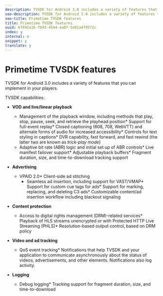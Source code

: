 ```yaml
---
description: TVSDK for Android 3.0 includes a variety of features that you can implement in your players.
seo-description: TVSDK for Android 3.0 includes a variety of features that you can implement in your players.
seo-title: Primetime TVSDK features
title: Primetime TVSDK features
uuid: 67691a16-fb93-4544-aa07-5e01a479572c
index: y
internal: n
snippet: y
translate: y
---
```


# Primetime TVSDK features

TVSDK for Android 3.0 includes a variety of features that you can implement in your players.

TVSDK capabilities: 


* **VOD and live/linear playback** 
    * Management of the playback window, including methods that play, stop, pause, seek, and retrieve the playhead position* Support for full-event replay* Closed captioning (608, 708, WebVTT) and alternate forms of audio for increased accessibility* Controls for text styling in captions* DVR capability, fast forward, and fast rewind (the latter two are known as *trick-play mode*)    
    * Adaptive bit rate (ABR) logic and initial set up of ABR controls* Live manifest failover support* Adjustable playback buffers* Fragment duration, size, and time-to-download tracking support    
    

* **Advertising** 
    * VPAID 2.0* Client-side ad stitching     
        * Seamless ad insertion, including support for VAST/VMAP* Support for custom cue tags for ads* Support for marking, replacing, and deleting C3 ads* Customizable content/ad insertion workflow including blackout signaling        
        
    
    
    

* **Content protection** 
    * Access to digital rights management (DRM)-related services* Playback of HLS streams unencrypted or with Protected HTTP Live Streaming (PHLS)* Resolution-based output control, based on DRM policy    
    

* **Video and ad tracking** 
    * QoS event tracking* Notifications that help TVSDK and your application to communicate asynchronously about the status of videos, advertisements, and other elements. Notifications also log activity.    
    

* **Logging** 
    * Debug logging* Tracking support for fragment duration, size, and time-to-download    
    




